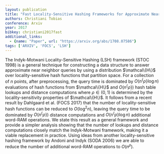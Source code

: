 ```yaml
---
layout: publication
title: "Fast Locality-Sensitive Hashing Frameworks for Approximate Near Neighbor Search"
authors: Christiani Tobias
conference: Arxiv
year: 2017
bibkey: christiani2017fast
additional_links:
  - {name: "Paper", url: "https://arxiv.org/abs/1708.07586"}
tags: ['ARXIV', 'FOCS', 'LSH']
---
```

The Indyk-Motwani Locality-Sensitive Hashing (LSH) framework (STOC 1998) is a general technique for constructing a data structure to answer approximate near neighbor queries by using a distribution $\mathcal\{H\}$ over locality-sensitive hash functions that partition space. For a collection of $n$ points, after preprocessing, the query time is dominated by $O(n^\{\rho\} \log n)$ evaluations of hash functions from $\mathcal\{H\}$ and $O(n^\{\rho\})$ hash table lookups and distance computations where $\rho \in (0,1)$ is determined by the locality-sensitivity properties of $\mathcal\{H\}$. It follows from a recent result by Dahlgaard et al. (FOCS 2017) that the number of locality-sensitive hash functions can be reduced to $O(\log^2 n)$, leaving the query time to be dominated by $O(n^\{\rho\})$ distance computations and $O(n^\{\rho\} \log n)$ additional word-RAM operations. We state this result as a general framework and provide a simpler analysis showing that the number of lookups and distance computations closely match the Indyk-Motwani framework, making it a viable replacement in practice. Using ideas from another locality-sensitive hashing framework by Andoni and Indyk (SODA 2006) we are able to reduce the number of additional word-RAM operations to $O(n^\rho)$.